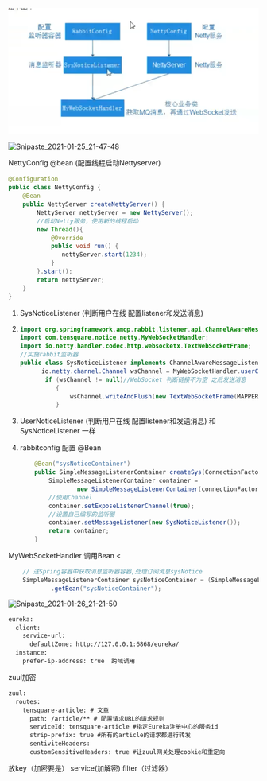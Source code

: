 ![Snipaste_2021-01-25_21-47-48](https://github.com/520536/javaspring_example/blob/master/netty/img/Snipaste_2021-01-25_21-47-48.png)



![Snipaste_2021-01-25_21-47-48](F:\projet\javaspring_example\netty\img\Snipaste_2021-01-25_21-47-48.png)

NettyConfig @bean (配置线程启动Nettyserver)

````java
@Configuration
public class NettyConfig {
    @Bean
    public NettyServer createNettyServer() {
        NettyServer nettyServer = new NettyServer();
        //启动Netty服务，使用新的线程启动
        new Thread(){
            @Override
            public void run() {
               nettyServer.start(1234);
            }
        }.start();
        return nettyServer;
    }
}
````



1. SysNoticeListener   (判断用户在线 配置listener和发送消息)

2. ````java
   import org.springframework.amqp.rabbit.listener.api.ChannelAwareMessageListener;
   import com.tensquare.notice.netty.MyWebSocketHandler;
   import io.netty.handler.codec.http.websocketx.TextWebSocketFrame;
   //实施rabbit监听器
   public class SysNoticeListener implements ChannelAwareMessageListener（）{
         io.netty.channel.Channel wsChannel = MyWebSocketHandler.userChannelMap.get(userId);
   		  if (wsChannel != null)//WebSocket 判断链接不为空 之后发送消息
             {
                 wsChannel.writeAndFlush(new TextWebSocketFrame(MAPPER.writeValueAsString(result)));
             } 
   ````

   

3. UserNoticeListener (判断用户在线 配置listener和发送消息) 和SysNoticeListener  一样

4. rabbitconfig 配置 @Bean 

   ````java
       @Bean("sysNoticeContainer")
       public SimpleMessageListenerContainer createSys(ConnectionFactory connectionFactory) {
           SimpleMessageListenerContainer container =
                   new SimpleMessageListenerContainer(connectionFactory);
           //使用Channel
           container.setExposeListenerChannel(true);
           //设置自己编写的监听器
           container.setMessageListener(new SysNoticeListener());
           return container;
       }
   ````

   

 MyWebSocketHandler 调用Bean <

````java
    // 送Spring容器中获取消息监听器容器,处理订阅消息sysNotice
    SimpleMessageListenerContainer sysNoticeContainer = (SimpleMessageListenerContainer) ApplicationContextProvider.getApplicationContext()
            .getBean("sysNoticeContainer");
````



![Snipaste_2021-01-26_21-21-50](F:\projet\javaspring_example\netty\img\Snipaste_2021-01-26_21-21-50.png)

````xml
eureka:
  client:
    service-url:
      defaultZone: http://127.0.0.1:6868/eureka/
  instance:
    prefer-ip-address: true  跨域调用
````





zuul加密

````xml
zuul:
  routes:
    tensquare-article: # 文章
      path: /article/** # 配置请求URL的请求规则
      serviceId: tensquare-article #指定Eureka注册中心的服务id
      strip-prefix: true #所有的article的请求都进行转发
      sentiviteHeaders:
      customSensitiveHeaders: true #让zuul网关处理cookie和重定向
````

放key（加密要是） service(加解密) filter（过滤器）